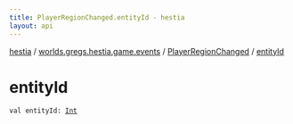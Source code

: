 ```yaml
---
title: PlayerRegionChanged.entityId - hestia
layout: api
---
```


<div class='api-docs-breadcrumbs'><a href="../../index.html">hestia</a> / <a href="../index.html">worlds.gregs.hestia.game.events</a> / <a href="index.html">PlayerRegionChanged</a> / <a href="./entity-id.html">entityId</a></div>

# entityId

<div class="signature"><code><span class="keyword">val </span><span class="identifier">entityId</span><span class="symbol">: </span><a href="https://kotlinlang.org/api/latest/jvm/stdlib/kotlin/-int/index.html"><span class="identifier">Int</span></a></code></div>
